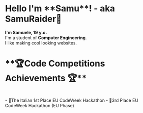 <h1>Hello I'm **Samu**! - aka SamuRaider🌹</h1>

**I'm Samuele, 19 y.o.**<br>
I'm a student of **Computer Engineering**.<br>
I like making cool looking websites.<br>


<h1>**🏆Code Competitions Achievements 🏆**</h1><br>
  - 🥇The Italian 1st Place EU CodeWeek Hackathon 
  - 🥉3rd Place EU CodeWeek Hackathon (EU Phase)
    

<!--
**SamueleStabile/SamueleStabile** is a ✨ _special_ ✨ repository because its `README.md` (this file) appears on your GitHub profile.

Here are some ideas to get you started:

- 🔭 I’m currently working on ...
- 🌱 I’m currently learning ...
- 👯 I’m looking to collaborate on ...
- 🤔 I’m looking for help with ...
- 💬 Ask me about ...
- 📫 How to reach me: ...
- 😄 Pronouns: ...
- ⚡ Fun fact: ...
-->
